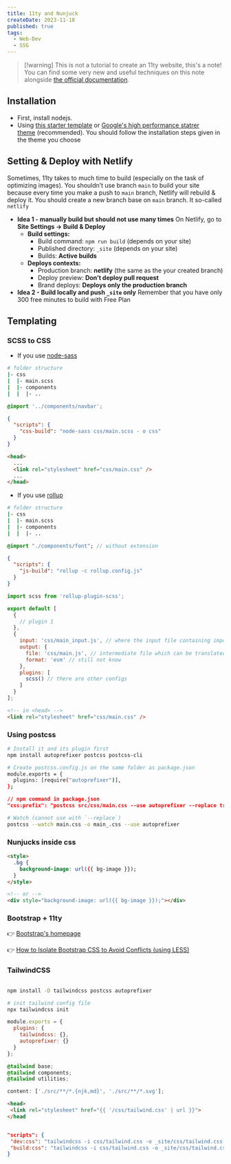 ```yaml
---
title: 11ty and Nunjuck
createDate: 2023-11-18
published: true
tags:
  - Web-Dev
  - SSG
---
```


> [!warning] This is not a tutorial to create an 11ty website, this's a note! You can find some very new and
> useful techniques on this note alongside [the official documentation](https://www.11ty.dev/docs/).

## Installation

- First, install nodejs.
- Using [this starter template](https://github.com/11ty/eleventy-base-blog) or [Google's high performance statrer theme](https://github.com/google/eleventy-high-performance-blog) (recommended).
  You should follow the installation steps given in the theme you choose

## Setting & Deploy with Netlify

Sometimes, 11ty takes to much time to build (especially on the task of optimizing images). You shouldn’t use branch
`main` to build your site because every time you make a push to `main` branch, Netlify will rebuild & deploy it. You
should create a new branch base on `main` branch. It so-called `netlify`

- **Idea 1 - manually build but should not use many times** On Netlify, go to **Site Settings → Build & Deploy**
  - **Build settings:**
    - Build command: `npm run build` (depends on your site)
    - Published directory: `_site` (depends on your site)
    - Builds: **Active builds**
  - **Deploys contexts:**
    - Production branch: **netlify** (the same as the your created branch)
    - Deploy preview: **Don’t deploy pull request**
    - Brand deploys: **Deploys only the production branch**
- **Idea 2 - Build locally and push `_site` only** Remember that you have only 300 free minutes to build with Free Plan

## Templating

### SCSS to CSS

- If you use [node-sass](https://www.npmjs.com/package/node-sass)

```bash
# folder structure
|- css
|  |- main.scss
|  |- components
|  |  |- ..
```

```scss title="main.scss"
@import '../components/navbar';
```

```json title="package.json"
{
  "scripts": {
    "css-build": "node-sass css/main.scss - o css"
  }
}
```

```html title="index.html"
<head>
  ...
  <link rel="stylesheet" href="css/main.css" />
  ...
</head>
```

- If you use [rollup](https://rollupjs.org/guide/en/)

```bash
# folder structure
|- css
|  |- main.scss
|  |- components
|  |  |- ..
```

```sass title="main.scss"
@import "./components/font"; // without extension
```

```json title="package.json"
{
  "scripts": {
    "js-build": "rollup -c rollup.config.js"
  }
}
```

```jsx title="rollup.config.js"
import scss from 'rollup-plugin-scss';

export default [
  {
    // plugin 1
  },
  {
    input: 'css/main_input.js', // where the input file containing import of main.scss
    output: {
      file: 'css/main.js', // intermediate file which can be translated to css/main.css
      format: 'esm' // still not know
    },
    plugins: [
      scss() // there are other configs
    ]
  }
];
```

```html title="index.html"
<!-- in <head> -->
<link rel="stylesheet" href="css/main.css" />
```

### Using postcss

```bash
# Install it and its plugin first
npm install autoprefixer postcss postcss-cli
```

```bash
# Create postcss.config.js on the same folder as package.json
module.exports = {
  plugins: [require("autoprefixer")],
};
```

```json
// npm command in package.json
"css:prefix": "postcss src/css/main.css --use autoprefixer --replace true"
```

```bash
# Watch (cannot use with `--replace`)
postcss --watch main.css -o main_.css --use autoprefixer
```

### Nunjucks inside css

```html
<style>
  .bg {
    background-image: url({{ bg-image }});
  }
</style>

<!-- or -->
<div style="background-image: url({{ bg-image }});"></div>
```

### Bootstrap + 11ty

👉 [Bootstrap's homepage](https://getbootstrap.com/)

👉 [How to Isolate Bootstrap CSS to Avoid Conflicts (using LESS)](https://formden.com/blog/isolate-bootstrap)

### TailwindCSS

```bash

npm install -D tailwindcss postcss autoprefixer

# init tailwind config file
npx tailwindcss init

```

```jsx title="postcss.config.js"
module.exports = {
  plugins: {
    tailwindcss: {},
    autoprefixer: {}
  }
};
```

```css title="css/tailwind.css"
@tailwind base;
@tailwind components;
@tailwind utilities;
```

```jsx title="tailwind.config.js" ins={1}
content: ['./src/**/*.{njk,md}', './src/**/*.svg'];
```

```html title="index.html" ins={2}
<head>
 <link rel="stylesheet" href="{{ '/css/tailwind.css' | url }}">
</head
```

```json title="package.json"

"scripts": {
 "dev:css": "tailwindcss -i css/tailwind.css -o _site/css/tailwind.css --watch --postcss",
 "build:css": "tailwindcss -i css/tailwind.css -o _site/css/tailwind.css --postcss"
}
```
